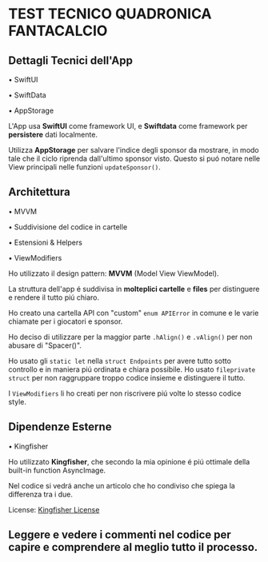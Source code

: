 # TEST TECNICO QUADRONICA FANTACALCIO 

## Dettagli Tecnici dell'App

• SwiftUI

• SwiftData 

• AppStorage


L'App usa **SwiftUI** come framework UI, e **Swiftdata** come framework per **persistere** dati localmente.

Utilizza **AppStorage** per salvare l'indice degli sponsor da mostrare, in modo tale che il ciclo riprenda dall'ultimo sponsor visto.
Questo si puó notare nelle View principali nelle funzioni `updateSponsor()`.

## Architettura

• MVVM

• Suddivisione del codice in cartelle

• Estensioni & Helpers

• ViewModifiers


Ho utilizzato il design pattern: **MVVM** (Model View ViewModel).

La struttura dell'app é suddivisa in **molteplici cartelle** e **files** per distinguere e rendere il tutto piú chiaro.

Ho creato una cartella API con "custom" `enum APIError` in comune e le varie chiamate per i giocatori e sponsor.

Ho deciso di utilizzare per la maggior parte `.hAlign()` e `.vAlign()` per non abusare di "Spacer()".

Ho usato gli `static let` nella `struct Endpoints` per avere tutto sotto controllo e in maniera piú ordinata e chiara possibile.
Ho usato `fileprivate struct` per non raggruppare troppo codice insieme e distinguere il tutto.

I `ViewModifiers` li ho creati per non riscrivere piú volte lo stesso codice style.

## Dipendenze Esterne

• Kingfisher

Ho utilizzato **Kingfisher**, che secondo la mia opinione é piú ottimale della built-in function AsyncImage.

Nel codice si vedrá anche un articolo che ho condiviso che spiega la differenza tra i due.

License: [Kingfisher License](https://github.com/onevcat/Kingfisher/blob/master/LICENSE)

## Leggere e vedere i commenti nel codice per capire e comprendere al meglio tutto il processo.

